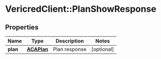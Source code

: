 # VericredClient::PlanShowResponse

## Properties
Name | Type | Description | Notes
------------ | ------------- | ------------- | -------------
**plan** | [**ACAPlan**](ACAPlan.md) | Plan response | [optional] 


